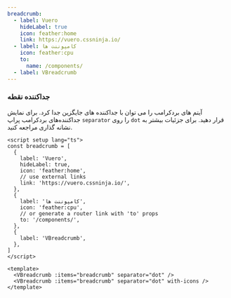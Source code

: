 ```yaml
---
breadcrumb:
  - label: Vuero
    hideLabel: true
    icon: feather:home
    link: https://vuero.cssninja.io/
  - label: کامپوننت ها
    icon: feather:cpu
    to:
      name: /components/
  - label: VBreadcrumb
---
```


### جداکننده نقطه

آیتم های بردکرامب را می توان با جداکننده های جایگزین جدا کرد.
برای نمایش جداکننده‌های بردکرامب پراپ `separator` را روی `dot` قرار دهید.
برای جزئیات بیشتر به نشانه گذاری مراجعه کنید.

<!--code-->

```vue
<script setup lang="ts">
const breadcrumb = [
  {
    label: 'Vuero',
    hideLabel: true,
    icon: 'feather:home',
    // use external links
    link: 'https://vuero.cssninja.io/',
  },
  {
    label: 'کامپوننت ها',
    icon: 'feather:cpu',
    // or generate a router link with 'to' props
    to: '/components/',
  },
  {
    label: 'VBreadcrumb',
  },
]
</script>

<template>
  <VBreadcrumb :items="breadcrumb" separator="dot" />
  <VBreadcrumb :items="breadcrumb" separator="dot" with-icons />
</template>
```

<!--/code-->

<!--example-->

<div>
  <VBreadcrumb :items="frontmatter.breadcrumb" separator="dot" />
  <VBreadcrumb :items="frontmatter.breadcrumb" separator="dot" with-icons />
</div>

<!--/example-->
